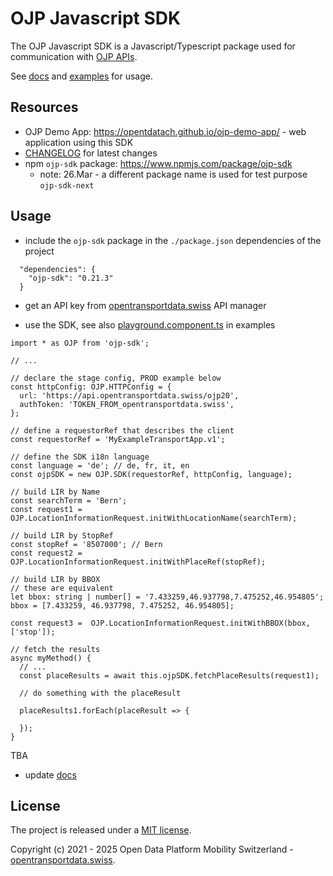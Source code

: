 # OJP Javascript SDK

The OJP Javascript SDK is a Javascript/Typescript package used for communication with [OJP APIs](https://opentransportdata.swiss/en/cookbook/open-journey-planner-ojp/).

See [docs](./docs/) and [examples](./examples/) for usage.

## Resources

- OJP Demo App: https://opentdatach.github.io/ojp-demo-app/ - web application using this SDK
- [CHANGELOG](./CHANGELOG.md) for latest changes
- npm `ojp-sdk` package: https://www.npmjs.com/package/ojp-sdk
  - note: 26.Mar - a different package name is used for test purpose `ojp-sdk-next`

## Usage 

- include the `ojp-sdk` package in the `./package.json` dependencies of the project 
```
  "dependencies": {
    "ojp-sdk": "0.21.3"
  }
```

- get an API key from [opentransportdata.swiss](https://api-manager.opentransportdata.swiss/) API manager

- use the SDK, see also [playground.component.ts](./examples/ojp-playground/src/app/playground/playground.component.ts) in examples

```
import * as OJP from 'ojp-sdk';

// ...

// declare the stage config, PROD example below
const httpConfig: OJP.HTTPConfig = {
  url: 'https://api.opentransportdata.swiss/ojp20',
  authToken: 'TOKEN_FROM_opentransportdata.swiss',
};

// define a requestorRef that describes the client
const requestorRef = 'MyExampleTransportApp.v1';

// define the SDK i18n language
const language = 'de'; // de, fr, it, en
const ojpSDK = new OJP.SDK(requestorRef, httpConfig, language);

// build LIR by Name
const searchTerm = 'Bern';
const request1 = OJP.LocationInformationRequest.initWithLocationName(searchTerm);

// build LIR by StopRef
const stopRef = '8507000'; // Bern
const request2 = OJP.LocationInformationRequest.initWithPlaceRef(stopRef);

// build LIR by BBOX
// these are equivalent
let bbox: string | number[] = '7.433259,46.937798,7.475252,46.954805';
bbox = [7.433259, 46.937798, 7.475252, 46.954805];

const request3 =  OJP.LocationInformationRequest.initWithBBOX(bbox, ['stop']);

// fetch the results
async myMethod() {
  // ...
  const placeResults = await this.ojpSDK.fetchPlaceResults(request1);

  // do something with the placeResult

  placeResults1.forEach(placeResult => {

  });
}
```

TBA
- update [docs](./docs/)

## License

The project is released under a [MIT license](./LICENSE).

Copyright (c) 2021 - 2025 Open Data Platform Mobility Switzerland - [opentransportdata.swiss](https://opentransportdata.swiss/en/).
